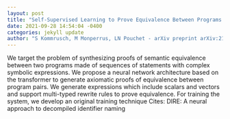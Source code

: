 ```yaml
--- 
layout: post 
title: "Self-Supervised Learning to Prove Equivalence Between Programs via Semantics-Preserving Rewrite Rules" 
date: 2021-09-28 14:54:04 -0400 
categories: jekyll update 
author: "S Kommrusch, M Monperrus, LN Pouchet - arXiv preprint arXiv:2109.10476, 2021" 
--- 
```

We target the problem of synthesizing proofs of semantic equivalence between two programs made of sequences of statements with complex symbolic expressions. We propose a neural network architecture based on the transformer to generate axiomatic proofs of equivalence between program pairs. We generate expressions which include scalars and vectors and support multi-typed rewrite rules to prove equivalence. For training the system, we develop an original training technique Cites: DIRE: A neural approach to decompiled identifier naming